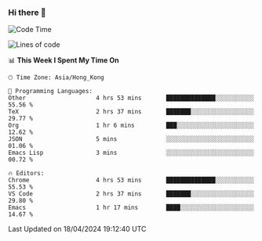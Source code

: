 ### Hi there 👋

<!--
**nicehiro/nicehiro** is a ✨ _special_ ✨ repository because its `README.md` (this file) appears on your GitHub profile.

Here are some ideas to get you started:

- 🔭 I’m currently working on ...
- 🌱 I’m currently learning ...
- 👯 I’m looking to collaborate on ...
- 🤔 I’m looking for help with ...
- 💬 Ask me about ...
- 📫 How to reach me: ...
- 😄 Pronouns: ...
- ⚡ Fun fact: ...
-->

<!--START_SECTION:waka-->
![Code Time](http://img.shields.io/badge/Code%20Time-312%20hrs%2044%20mins-blue)

![Lines of code](https://img.shields.io/badge/From%20Hello%20World%20I%27ve%20Written-2.6%20million%20lines%20of%20code-blue)

📊 **This Week I Spent My Time On** 

```text
🕑︎ Time Zone: Asia/Hong_Kong

💬 Programming Languages: 
Other                    4 hrs 53 mins       ██████████████░░░░░░░░░░░   55.56 % 
TeX                      2 hrs 37 mins       ███████░░░░░░░░░░░░░░░░░░   29.77 % 
Org                      1 hr 6 mins         ███░░░░░░░░░░░░░░░░░░░░░░   12.62 % 
JSON                     5 mins              ░░░░░░░░░░░░░░░░░░░░░░░░░   01.06 % 
Emacs Lisp               3 mins              ░░░░░░░░░░░░░░░░░░░░░░░░░   00.72 % 

🔥 Editors: 
Chrome                   4 hrs 53 mins       ██████████████░░░░░░░░░░░   55.53 % 
VS Code                  2 hrs 37 mins       ███████░░░░░░░░░░░░░░░░░░   29.80 % 
Emacs                    1 hr 17 mins        ████░░░░░░░░░░░░░░░░░░░░░   14.67 % 
```


 Last Updated on 18/04/2024 19:12:40 UTC
<!--END_SECTION:waka-->
